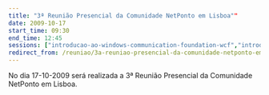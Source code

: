 ```yaml
---
title: "3ª Reunião Presencial da Comunidade NetPonto em Lisboa""
date: 2009-10-17
start_time: 09:30
end_time: 12:45
sessions: ["introducao-ao-windows-communication-foundation-wcf","introducao-ao-nhibernate-orm-framework"]
redirect_from: /reuniao/3a-reuniao-presencial-da-comunidade-netponto-em-lisboa/
---
```

No dia 17-10-2009 será realizada a 3ª Reunião Presencial da Comunidade NetPonto em Lisboa.